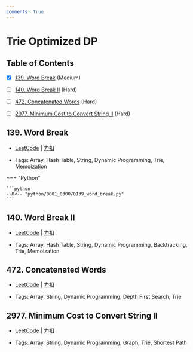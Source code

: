 ```yaml
---
comments: True
---
```


# Trie Optimized DP

## Table of Contents

- [x] [139. Word Break](#139-word-break) (Medium)
- [ ] [140. Word Break II](#140-word-break-ii) (Hard)
- [ ] [472. Concatenated Words](#472-concatenated-words) (Hard)
- [ ] [2977. Minimum Cost to Convert String II](#2977-minimum-cost-to-convert-string-ii) (Hard)


## 139. Word Break

-    [LeetCode](https://leetcode.com/problems/word-break/) | [力扣](https://leetcode.cn/problems/word-break/)

-   Tags: Array, Hash Table, String, Dynamic Programming, Trie, Memoization

=== "Python"

    ```python
    --8<-- "python/0001_0300/0139_word_break.py"
    ```



## 140. Word Break II

-    [LeetCode](https://leetcode.com/problems/word-break-ii/) | [力扣](https://leetcode.cn/problems/word-break-ii/)

-   Tags: Array, Hash Table, String, Dynamic Programming, Backtracking, Trie, Memoization



## 472. Concatenated Words

-    [LeetCode](https://leetcode.com/problems/concatenated-words/) | [力扣](https://leetcode.cn/problems/concatenated-words/)

-   Tags: Array, String, Dynamic Programming, Depth First Search, Trie



## 2977. Minimum Cost to Convert String II

-    [LeetCode](https://leetcode.com/problems/minimum-cost-to-convert-string-ii/) | [力扣](https://leetcode.cn/problems/minimum-cost-to-convert-string-ii/)

-   Tags: Array, String, Dynamic Programming, Graph, Trie, Shortest Path



